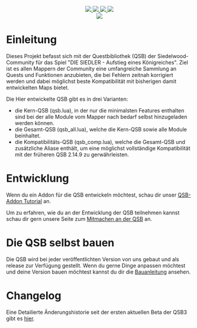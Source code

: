 <p align="center">
<a href="https://github.com/Siedelwood/QSB/releases/latest">
  <img src="https://img.shields.io/github/v/release/Siedelwood/QSB"/>
</a>
<a href="https://opensource.org/licenses/MIT">
  <img src="https://img.shields.io/badge/License-MIT-black.svg"/>
</a>
<a href="https://www.lua.org/">
  <img src="https://img.shields.io/badge/lua-5.1-brightgreen.svg"/>
</a>
<a href="https://discord.gg/Duhxe7jThs">
  <img src="https://img.shields.io/badge/chat-discord-brightgreen.svg"/>
</a>
<br>
<img src="https://github.com/Siedelwood/QSB/actions/workflows/CompleteQSBAction.yml/badge.svg"/>
</p>

# Einleitung

Dieses Projekt befasst sich mit der Questbibliothek (QSB) der Siedelwood-Community für das Spiel "DIE SIEDLER - Aufstieg eines Königreiches".
Ziel ist es allen Mappern der Community eine umfangreiche Sammlung an Quests und Funktionen anzubieten, die bei Fehlern zeitnah korrigiert werden und dabei möglichst beste Kompatibilität mit bisherigen damit entwickelten Maps bietet.

Die Hier entwickelte QSB gibt es in drei Varianten:
- die Kern-QSB (qsb.lua), in der nur die minimalsten Features enthalten sind bei der alle Module vom Mapper nach bedarf selbst hinzugeladen werden können.
- die Gesamt-QSB (qsb_all.lua), welche die Kern-QSB sowie alle Module beinhaltet.
- die Kompatibilitäts-QSB (qsb_comp.lua), welche die Gesamt-QSB und zusätzliche Aliase enthält, um eine möglichst vollständige Kompatibilität mit der früheren QSB 2.14.9 zu gerwährleisten.

# Entwicklung

Wenn du ein Addon für die QSB entwickeln möchtest, schau dir unser [QSB-Addon Tutorial](./qsb/lua/addons/readme.md) an.

Um zu erfahren, wie du an der Entwicklung der QSB teilnehmen kannst schau dir gern unsere Seite zum [Mitmachen an der QSB](./CONTRIBUTING.md) an.

# Die QSB selbst bauen

Die QSB wird bei jeder veröffentlichten Version von uns gebaut und als release zur Verfügung gestellt. Wenn du gerne Dinge anpassen möchtest und deine Version bauen möchtest kannst du dir die [Bauanleitung](./qsb/exe/readme.md) ansehen.

# Changelog

Eine Detailierte Änderungshistorie seit der ersten aktuellen Beta der QSB3 gibt es [hier](./changelog.md).